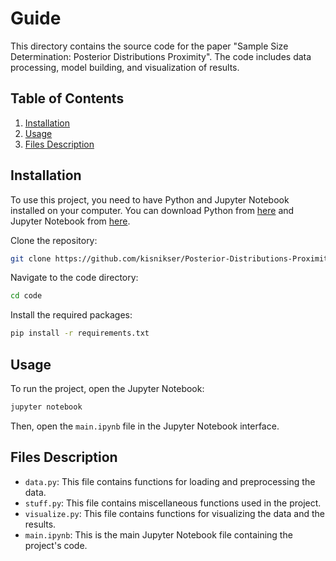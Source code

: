 # Guide

This directory contains the source code for the paper "Sample Size Determination: Posterior Distributions Proximity". The code includes data processing, model building, and visualization of results.

## Table of Contents
1. [Installation](#installation)
2. [Usage](#usage)
3. [Files Description](#files-description)

## Installation <a name="installation"></a>
To use this project, you need to have Python and Jupyter Notebook installed on your computer. You can download Python from [here](https://www.python.org/downloads/) and Jupyter Notebook from [here](https://jupyter.org/install).

Clone the repository:
```bash
git clone https://github.com/kisnikser/Posterior-Distributions-Proximity.git
```

Navigate to the code directory:
```bash
cd code
```

Install the required packages:
```bash
pip install -r requirements.txt
```

## Usage <a name="usage"></a>
To run the project, open the Jupyter Notebook:
```bash
jupyter notebook
```
Then, open the `main.ipynb` file in the Jupyter Notebook interface.

## Files Description <a name="files-description"></a>
- `data.py`: This file contains functions for loading and preprocessing the data.
- `stuff.py`: This file contains miscellaneous functions used in the project.
- `visualize.py`: This file contains functions for visualizing the data and the results.
- `main.ipynb`: This is the main Jupyter Notebook file containing the project's code.
